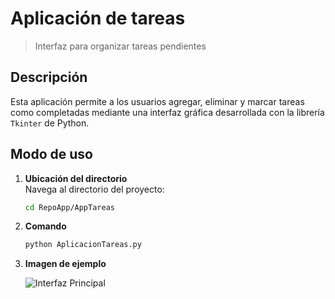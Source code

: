 # Aplicación de tareas
>Interfaz para organizar tareas pendientes

## Descripción
Esta aplicación permite a los usuarios agregar, eliminar y marcar tareas como completadas mediante una interfaz gráfica desarrollada con la librería `Tkinter` de Python.

## Modo de uso
1. **Ubicación del directorio**  
   Navega al directorio del proyecto:
   ```bash
   cd RepoApp/AppTareas

2. **Comando**
    ```bash
    python AplicacionTareas.py

3. **Imagen de ejemplo**

    ![Interfaz Principal](./interfaz_principal.png)
